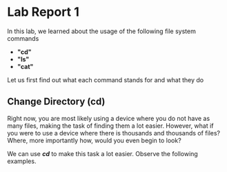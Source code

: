 # Lab Report 1
In this lab, we learned about the usage of the following file system commands
* **"cd"**
* **"ls"**
* **"cat"**

Let us first find out what each command stands for and what they do

**Change Directory (cd)**
---
Right now, you are most likely using a device where you do not have as many files, making the task of finding them a lot easier. However, what if you were to use a device where there is thousands and thousands of files? Where, more importantly how, would you even begin to look? 

We can use ***cd*** to make this task a lot easier. Observe the following examples. 



